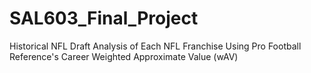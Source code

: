# SAL603_Final_Project

Historical NFL Draft Analysis of Each NFL Franchise Using Pro Football Reference's Career Weighted Approximate Value (wAV)
